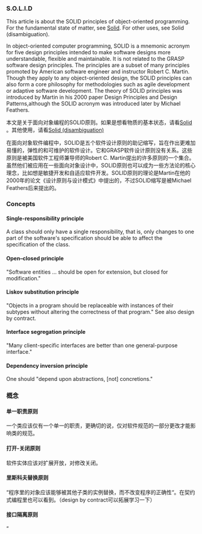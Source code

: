 ### S.O.L.I.D
This article is about the SOLID principles of object-oriented programming. For the fundamental state of matter, see [Solid](https://en.wikipedia.org/wiki/Solid). For other uses, see Solid (disambiguation).

In object-oriented computer programming, SOLID is a mnemonic acronym for five design principles intended to make software designs more understandable, flexible and maintainable. It is not related to the GRASP software design principles. The principles are a subset of many principles promoted by American software engineer and instructor Robert C. Martin. Though they apply to any object-oriented design, the SOLID principles can also form a core philosophy for methodologies such as agile development or adaptive software development. The theory of SOLID principles was introduced by Martin in his 2000 paper Design Principles and Design Patterns,although the SOLID acronym was introduced later by Michael Feathers.

本文是关于面向对象编程的SOLID原则。如果是想看物质的基本状态，请看[Solid](https://en.wikipedia.org/wiki/Solid) 。其他使用，请看[Solid (disambiguation)](https://en.wikipedia.org/wiki/Solid_(disambiguation))

在面向对象软件编程中，SOLID是五个软件设计原则的助记缩写，旨在作出更难加易懂的，弹性的和可维护的软件设计。它和GRASP软件设计原则没有关系。这些原则是被美国软件工程师兼导师的Robert C. Martin提出的许多原则的一个集合。虽然他们被应用在一些面向对象设计中，SOLID原则也可以成为一些方法论的核心理念，比如想是敏捷开发和自适应软件开发。SOLID原则的理论是Martin在他的2000年的论文《设计原则与设计模式》中提出的，不过SOLID缩写是被Michael Feathers后来提出的。

### Concepts
#### Single-responsibility principle
A class should only have a single responsibility, that is, only changes to one part of the software's specification should be able to affect the specification of the class.
#### Open–closed principle
"Software entities ... should be open for extension, but closed for modification."
#### Liskov substitution principle
"Objects in a program should be replaceable with instances of their subtypes without altering the correctness of that program." See also design by contract.
#### Interface segregation principle
"Many client-specific interfaces are better than one general-purpose interface."
#### Dependency inversion principle
One should "depend upon abstractions, [not] concretions."

### 概念
#### 单一职责原则
一个类应该仅有一个单一的职责，更确切的说，仅对软件规范的一部分更改才能影响类的规范。
#### 打开-关闭原则
软件实体应该对扩展开放，对修改关闭。
#### 里斯科夫替换原则
“程序里的对象应该能够被其他子类的实例替换，而不改变程序的正确性“。在契约式编程里也可以看到。（design by contract可以拓展学习一下）
#### 接口隔离原则
“

